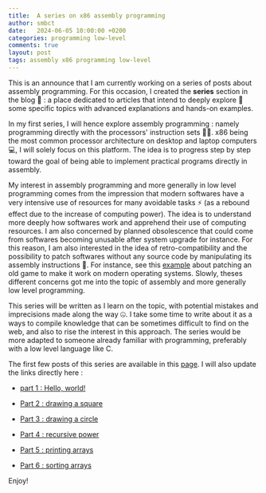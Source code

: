```yaml
---
title:  A series on x86 assembly programming
author: smbct
date:   2024-06-05 10:00:00 +0200
categories: programming low-level
comments: true
layout: post
tags: assembly x86 programming low-level
---
```


This is an announce that I am currently working on a series of posts about assembly programming.
For this occasion, I created the **series** section in the blog 📑 : a place dedicated to articles that intend to deeply explore 🔎 some specific topics with advanced explanations and hands-on examples.

In my first series, I will hence explore assembly programming : namely programming directly with the processors' instruction sets 🧑‍💻.
x86 being the most common processor architecture on desktop and laptop computers 💻, I will solely focus on this platform.
The idea is to progress step by step toward the goal of being able to implement practical programs directly in assembly.

My interest in assembly programming and more generally in low level programming comes from the impression that modern softwares have a very intensive use of resources for many avoidable tasks ⚡ (as a rebound effect due to the increase of computing power).
The idea is to understand more deeply how softwares work and apprehend their use of computing resources.
I am also concerned by planned obsolescence that could come from softwares becoming unusable after system upgrade for instance.
For this reason, I am also interested in the idea of retro-compatibility and the possibility to patch softwares without any source code by manipulating its assembly instructions 💾.
For instance, see this [example](https://www.youtube.com/watch?v=eQOOx4mmY6I) about patching an old game to make it work on modern operating systems.
Slowly, theses different concerns got me into the topic of assembly and more generally low level programming.

This series will be written as I learn on the topic, with potential mistakes and imprecisions made along the way 🤐.
I take some time to write about it as a ways to compile knowledge that can be sometimes difficult to find on the web, and also to rise the interest in this approach.
The series would be more adapted to someone already familiar with programming, preferably with a low level language like C.

The first few posts of this series are available in this [page](/series/x86_64_assembly/headline).
I will also update the links directly here :

* [part 1 : Hello, world!](/series/x86_64_assembly/pt1)

* [Part 2 : drawing a square](/series/x86_64_assembly/pt2)

* [Part 3 : drawing a circle](/series/x86_64_assembly/pt3)

* [Part 4 : recursive power](/series/x86_64_assembly/pt4)

* [Part 5 : printing arrays](/series/x86_64_assembly/pt5)

* [Part 6 : sorting arrays](/series/x86_64_assembly/pt6)

Enjoy!

